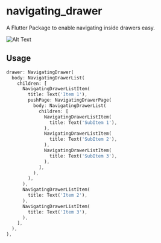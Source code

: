 # navigating_drawer

A Flutter Package to enable navigating inside drawers easy.

![Alt Text](https://drive.google.com/file/d/1e0IsHvb1rzlZamfASIlg1Y76DjoHrS79/view)

## Usage

```dart
drawer: NavigatingDrawer(
  body: NavigatingDrawerList(
    children: [
      NavigatingDrawerListItem(
        title: Text('Item 1'),
        pushPage: NavigatingDrawerPage(
          body: NavigatingDrawerList(
            children: [
              NavigatingDrawerListItem(
                title: Text('SubItem 1'),
              ),
              NavigatingDrawerListItem(
                title: Text('SubItem 2'),
              ),
              NavigatingDrawerListItem(
                title: Text('SubItem 3'),
              ),
            ],
          ),
        ),
      ),
      NavigatingDrawerListItem(
        title: Text('Item 2'),
      ),
      NavigatingDrawerListItem(
        title: Text('Item 3'),
      ),
    ],
  ),
),
```
